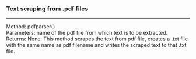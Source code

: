 ### Text scraping from .pdf files
----------------------------------------------------------------
Method: pdfparser()  
Parameters: name of the pdf file from which text is to be extracted.  
Returns: None. This method scrapes the text from pdf file, creates a .txt file with the same name as pdf filename and writes the scraped text to that .txt file. 
